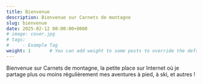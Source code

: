 ```yaml
---
title: Bienvenue
description: Bienvenue sur Carnets de montagne
slug: bienvenue
date: 2025-02-12 00:00:00+0000
# image: cover.jpg
# tags:
#     - Example Tag
weight: 1       # You can add weight to some posts to override the default sorting (date descending)
---
```


Bienvenue sur Carnets de montagne, la petite place sur Internet où je partage plus ou moins régulièrement mes aventures à pied, à ski, et autres !